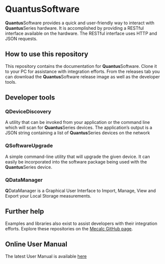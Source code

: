 # QuantusSoftware
**Quantus**Software provides a quick and user-friendly way to interact with **Quantus**Series hardware. It is accomplished by providing a RESTful interface available on the hardware. The RESTful interface uses HTTP and JSON requests.

## How to use this repository

This repository contains the documentation for **Quantus**Software. Clone it to your PC for assistance with integration efforts.
From the releases tab you can download the **Quantus**Software release image as well as the developer tools.

## Developer tools

### QDeviceDiscovery

A utility that can be invoked from your application or the command line which will scan for **Quantus**Series devices.
The application’s output is a JSON string containing a list of **Quantus**Series devices on the network

### QSoftwareUpgrade

A simple command-line utility that will upgrade the given device. It can easily be incorporated into the software package being used with the **Quantus**Series device.

### QDataManager

**Q**DataManager is a Graphical User Interface to Import, Manage, View and Export your Local Storage measurements.

## Further help

Examples and libraries also exist to assist developers with their integration efforts.
Explore these repositories on the [Mecalc GitHub page](https://github.com/orgs/Mecalc/repositories).

## Online User Manual

The latest User Manual is available [here](https://htmlpreview.github.io/?https://github.com/Mecalc/QuantusSoftware/blob/main/QuantusSoftwareManual/QuantusSoftwareManual.html)